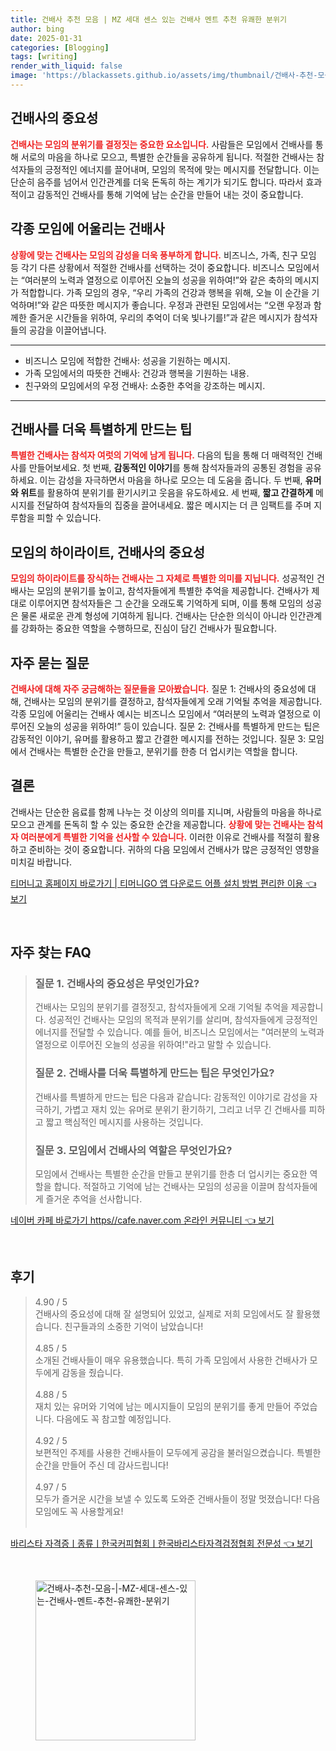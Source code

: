 ```yaml
---
title: 건배사 추천 모음 | MZ 세대 센스 있는 건배사 멘트 추천 유쾌한 분위기
author: bing
date: 2025-01-31
categories: [Blogging]
tags: [writing]
render_with_liquid: false
image: 'https://blackassets.github.io/assets/img/thumbnail/건배사-추천-모음-|-MZ-세대-센스-있는-건배사-멘트-추천-유쾌한-분위기.webp'
---
```



<h2 id='건배사의_중요성'>건배사의 중요성</h2>

<p><b><span style="color: #ee2323;">건배사는 모임의 분위기를 결정짓는 중요한 요소입니다.</span></b> 사람들은 모임에서 건배사를 통해 서로의 마음을 하나로 모으고, 특별한 순간들을 공유하게 됩니다. 적절한 건배사는 참석자들의 긍정적인 에너지를 끌어내며, 모임의 목적에 맞는 메시지를 전달합니다. 이는 단순히 음주를 넘어서 인간관계를 더욱 돈독히 하는 계기가 되기도 합니다. 따라서 효과적이고 감동적인 건배사를 통해 기억에 남는 순간을 만들어 내는 것이 중요합니다.</p>

<h2 id='각종_모임에_어울리는_건배사'>각종 모임에 어울리는 건배사</h2>

<p><b><span style="color: #ee2323;">상황에 맞는 건배사는 모임의 감성을 더욱 풍부하게 합니다.</span></b> 비즈니스, 가족, 친구 모임 등 각기 다른 상황에서 적절한 건배사를 선택하는 것이 중요합니다. 비즈니스 모임에서는 “여러분의 노력과 열정으로 이루어진 오늘의 성공을 위하여!”와 같은 축하의 메시지가 적합합니다. 가족 모임의 경우, “우리 가족의 건강과 행복을 위해, 오늘 이 순간을 기억하며!”와 같은 따뜻한 메시지가 좋습니다. 우정과 관련된 모임에서는 “오랜 우정과 함께한 즐거운 시간들을 위하여, 우리의 추억이 더욱 빛나기를!”과 같은 메시지가 참석자들의 공감을 이끌어냅니다.</p>

<hr />

<ul>
    <li>비즈니스 모임에 적합한 건배사: 성공을 기원하는 메시지.</li>
    <li>가족 모임에서의 따뜻한 건배사: 건강과 행복을 기원하는 내용.</li>
    <li>친구와의 모임에서의 우정 건배사: 소중한 추억을 강조하는 메시지.</li>
</ul>

<hr />

<h2 id='건배사를_더욱_특별하게_만드는_팁'>건배사를 더욱 특별하게 만드는 팁</h2>

<p><b><span style="color: #ee2323;">특별한 건배사는 참석자 여럿의 기억에 남게 됩니다.</span></b> 다음의 팁을 통해 더 매력적인 건배사를 만들어보세요. 첫 번째, <b>감동적인 이야기</b>를 통해 참석자들과의 공통된 경험을 공유하세요. 이는 감성을 자극하면서 마음을 하나로 모으는 데 도움을 줍니다. 두 번째, <b>유머와 위트</b>를 활용하여 분위기를 환기시키고 웃음을 유도하세요. 세 번째, <b>짧고 간결하게</b> 메시지를 전달하여 참석자들의 집중을 끌어내세요. 짧은 메시지는 더 큰 임팩트를 주며 지루함을 피할 수 있습니다.</p>

<h2 id='모임의_하이라이트'>모임의 하이라이트, 건배사의 중요성</h2>

<p><b><span style="color: #ee2323;">모임의 하이라이트를 장식하는 건배사는 그 자체로 특별한 의미를 지닙니다.</span></b> 성공적인 건배사는 모임의 분위기를 높이고, 참석자들에게 특별한 추억을 제공합니다. 건배사가 제대로 이루어지면 참석자들은 그 순간을 오래도록 기억하게 되며, 이를 통해 모임의 성공은 물론 새로운 관계 형성에 기여하게 됩니다. 건배사는 단순한 의식이 아니라 인간관계를 강화하는 중요한 역할을 수행하므로, 진심이 담긴 건배사가 필요합니다.</p>

<h2 id='자주_묻는_질문'>자주 묻는 질문</h2>

<p><b><span style="color: #ee2323;">건배사에 대해 자주 궁금해하는 질문들을 모아봤습니다.</span></b> 질문 1: 건배사의 중요성에 대해, 건배사는 모임의 분위기를 결정하고, 참석자들에게 오래 기억될 추억을 제공합니다. 각종 모임에 어울리는 건배사 예시는 비즈니스 모임에서 “여러분의 노력과 열정으로 이루어진 오늘의 성공을 위하여!” 등이 있습니다. 질문 2: 건배사를 특별하게 만드는 팁은 감동적인 이야기, 유머를 활용하고 짧고 간결한 메시지를 전하는 것입니다. 질문 3: 모임에서 건배사는 특별한 순간을 만들고, 분위기를 한층 더 업시키는 역할을 합니다.</p>

<h2 id='결론'>결론</h2>

<p>건배사는 단순한 음료를 함께 나누는 것 이상의 의미를 지니며, 사람들의 마음을 하나로 모으고 관계를 돈독히 할 수 있는 중요한 순간을 제공합니다. <b><span style="color: #ee2323;">상황에 맞는 건배사는 참석자 여러분에게 특별한 기억을 선사할 수 있습니다.</span></b> 이러한 이유로 건배사를 적절히 활용하고 준비하는 것이 중요합니다. 귀하의 다음 모임에서 건배사가 많은 긍정적인 영향을 미치길 바랍니다.</p>


<p><a class="click-button" title="티머니고 홈페이지 바로가기 | 티머니GO 앱 다운로드 어플 설치 방법 편리한 이용" href="https://blackassets.github.io/posts/%ED%8B%B0%EB%A8%B8%EB%8B%88%EA%B3%A0-%ED%99%88%ED%8E%98%EC%9D%B4%EC%A7%80-%EB%B0%94%EB%A1%9C%EA%B0%80%EA%B8%B0-%ED%8B%B0%EB%A8%B8%EB%8B%88GO-%EC%95%B1-%EB%8B%A4%EC%9A%B4%EB%A1%9C%EB%93%9C-%EC%96%B4%ED%94%8C-%EC%84%A4%EC%B9%98-%EB%B0%A9%EB%B2%95-%ED%8E%B8%EB%A6%AC%ED%95%9C-%EC%9D%B4%EC%9A%A9/" rel="dofollow">티머니고 홈페이지 바로가기 | 티머니GO 앱 다운로드 어플 설치 방법 편리한 이용 👈 보기</a></p><br>
<h2 id='자주_찾는_FAQ'>자주 찾는 FAQ</h2>
<div itemscope="" itemtype="https://schema.org/FAQPage"> 
<blockquote> 
<div itemscope="" itemprop="mainEntity" itemtype="https://schema.org/Question"> 
<h3 itemprop="name">질문 1. 건배사의 중요성은 무엇인가요?</h3> 
<div itemscope="" itemprop="acceptedAnswer" itemtype="https://schema.org/Answer"> 
<span itemprop="text"> 
<p>건배사는 모임의 분위기를 결정짓고, 참석자들에게 오래 기억될 추억을 제공합니다. 성공적인 건배사는 모임의 목적과 분위기를 살리며, 참석자들에게 긍정적인 에너지를 전달할 수 있습니다. 예를 들어, 비즈니스 모임에서는 "여러분의 노력과 열정으로 이루어진 오늘의 성공을 위하여!"라고 말할 수 있습니다.</p> 
</span> 
</div> 
</div> 

<div itemscope="" itemprop="mainEntity" itemtype="https://schema.org/Question"> 
<h3 itemprop="name">질문 2. 건배사를 더욱 특별하게 만드는 팁은 무엇인가요?</h3> 
<div itemscope="" itemprop="acceptedAnswer" itemtype="https://schema.org/Answer"> 
<span itemprop="text"> 
<p>건배사를 특별하게 만드는 팁은 다음과 같습니다: 감동적인 이야기로 감성을 자극하기, 가볍고 재치 있는 유머로 분위기 환기하기, 그리고 너무 긴 건배사를 피하고 짧고 핵심적인 메시지를 사용하는 것입니다.</p> 
</span> 
</div> 
</div> 

<div itemscope="" itemprop="mainEntity" itemtype="https://schema.org/Question"> 
<h3 itemprop="name">질문 3. 모임에서 건배사의 역할은 무엇인가요?</h3> 
<div itemscope="" itemprop="acceptedAnswer" itemtype="https://schema.org/Answer"> 
<span itemprop="text"> 
<p>모임에서 건배사는 특별한 순간을 만들고 분위기를 한층 더 업시키는 중요한 역할을 합니다. 적절하고 기억에 남는 건배사는 모임의 성공을 이끌며 참석자들에게 즐거운 추억을 선사합니다.</p> 
</span> 
</div> 
</div> 

</blockquote> 
</div>
<p><a class="click-button" title="네이버 카페 바로가기 https//cafe.naver.com 온라인 커뮤니티" href="https://blackassets.github.io/posts/%EB%84%A4%EC%9D%B4%EB%B2%84-%EC%B9%B4%ED%8E%98-%EB%B0%94%EB%A1%9C%EA%B0%80%EA%B8%B0-httpscafe.naver.com-%EC%98%A8%EB%9D%BC%EC%9D%B8-%EC%BB%A4%EB%AE%A4%EB%8B%88%ED%8B%B0/" rel="dofollow">네이버 카페 바로가기 https//cafe.naver.com 온라인 커뮤니티 👈 보기</a></p><br>
<h2 id='후기'>후기</h2>
<div itemscope itemtype="https://schema.org/Product">
  <blockquote>
  <div itemprop="review" itemscope itemtype="https://schema.org/Review">
      <div itemprop="reviewRating" itemscope itemtype="https://schema.org/Rating"> <span itemprop="ratingValue">4.90</span> / <span itemprop="bestRating">5</span> </div>
      <span itemprop="reviewBody">건배사의 중요성에 대해 잘 설명되어 있었고, 실제로 저희 모임에서도 잘 활용했습니다. 친구들과의 소중한 기억이 남았습니다!</span>
  </div>
  <br>
  <div itemprop="review" itemscope itemtype="https://schema.org/Review">
      <div itemprop="reviewRating" itemscope itemtype="https://schema.org/Rating"> <span itemprop="ratingValue">4.85</span> / <span itemprop="bestRating">5</span> </div>
      <span itemprop="reviewBody">소개된 건배사들이 매우 유용했습니다. 특히 가족 모임에서 사용한 건배사가 모두에게 감동을 줬습니다.</span>
  </div>
  <br>
  <div itemprop="review" itemscope itemtype="https://schema.org/Review">
      <div itemprop="reviewRating" itemscope itemtype="https://schema.org/Rating"> <span itemprop="ratingValue">4.88</span> / <span itemprop="bestRating">5</span> </div>
      <span itemprop="reviewBody">재치 있는 유머와 기억에 남는 메시지들이 모임의 분위기를 좋게 만들어 주었습니다. 다음에도 꼭 참고할 예정입니다.</span>
  </div>
  <br>
  <div itemprop="review" itemscope itemtype="https://schema.org/Review">
      <div itemprop="reviewRating" itemscope itemtype="https://schema.org/Rating"> <span itemprop="ratingValue">4.92</span> / <span itemprop="bestRating">5</span> </div>
      <span itemprop="reviewBody">보편적인 주제를 사용한 건배사들이 모두에게 공감을 불러일으켰습니다. 특별한 순간을 만들어 주신 데 감사드립니다!</span>
  </div>
  <br>
  <div itemprop="review" itemscope itemtype="https://schema.org/Review">
      <div itemprop="reviewRating" itemscope itemtype="https://schema.org/Rating"> <span itemprop="ratingValue">4.97</span> / <span itemprop="bestRating">5</span> </div>
      <span itemprop="reviewBody">모두가 즐거운 시간을 보낼 수 있도록 도와준 건배사들이 정말 멋졌습니다! 다음 모임에도 꼭 사용할게요!</span>
  </div>
  <br>
  </blockquote>
</div>
<p><a class="click-button" title="바리스타 자격증ㅣ종류ㅣ한국커피협회ㅣ한국바리스타자격검정협회 전문성" href="https://blackassets.github.io/posts/%EB%B0%94%EB%A6%AC%EC%8A%A4%ED%83%80-%EC%9E%90%EA%B2%A9%EC%A6%9D%E3%85%A3%EC%A2%85%EB%A5%98%E3%85%A3%ED%95%9C%EA%B5%AD%EC%BB%A4%ED%94%BC%ED%98%91%ED%9A%8C%E3%85%A3%ED%95%9C%EA%B5%AD%EB%B0%94%EB%A6%AC%EC%8A%A4%ED%83%80%EC%9E%90%EA%B2%A9%EA%B2%80%EC%A0%95%ED%98%91%ED%9A%8C-%EC%A0%84%EB%AC%B8%EC%84%B1/" rel="dofollow">바리스타 자격증ㅣ종류ㅣ한국커피협회ㅣ한국바리스타자격검정협회 전문성 👈 보기</a></p><br>
<figure class="image"><img src="https://blackassets.github.io/assets/img/thumbnail/건배사-추천-모음-|-MZ-세대-센스-있는-건배사-멘트-추천-유쾌한-분위기.webp" alt="건배사-추천-모음-|-MZ-세대-센스-있는-건배사-멘트-추천-유쾌한-분위기" width="256" height="256"></figure>